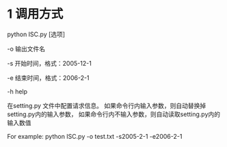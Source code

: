 1 调用方式
===
python ISC.py [选项]
 
 -o 输出文件名
 
 -s 开始时间，格式：2005-12-1
 
 -e 结束时间，格式：2006-2-1
 
 -h help

在setting.py 文件中配置请求信息。
如果命令行内输入参数，则自动替换掉setting.py内的输入参数，
如果命令行内不输入参数，则自动读取setting.py内的输入数值


For example:
python ISC.py -o test.txt -s2005-2-1 -e2006-2-1